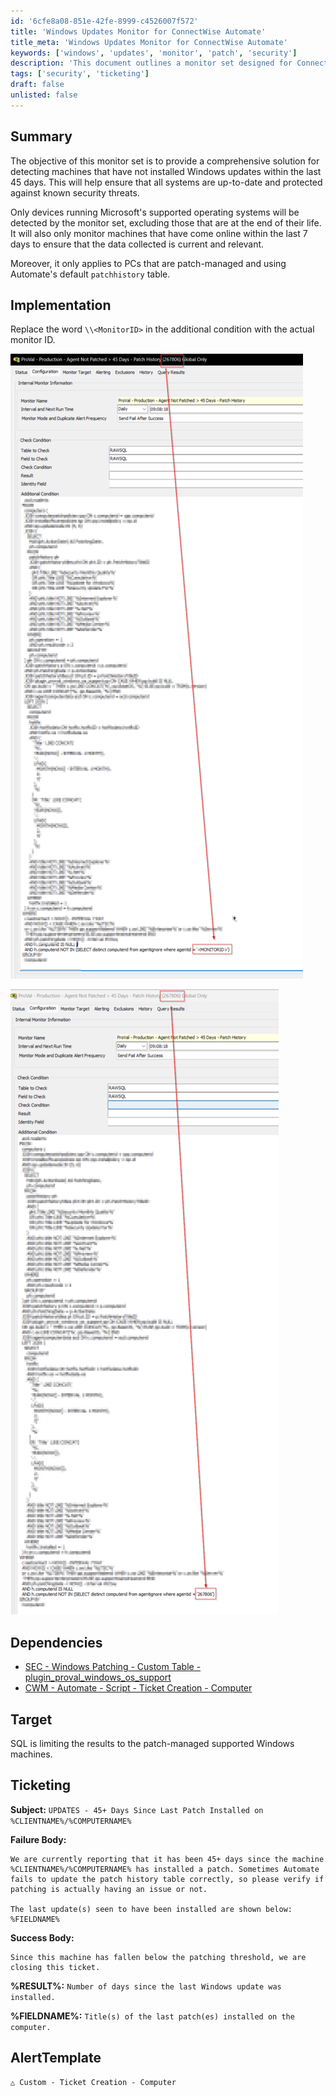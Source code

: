 ```yaml
---
id: '6cfe8a08-851e-42fe-8999-c4526007f572'
title: 'Windows Updates Monitor for ConnectWise Automate'
title_meta: 'Windows Updates Monitor for ConnectWise Automate'
keywords: ['windows', 'updates', 'monitor', 'patch', 'security']
description: 'This document outlines a monitor set designed for ConnectWise Automate to detect machines that have not installed Windows updates within the last 45 days. It ensures that all systems are up-to-date and protected against known security threats, focusing on supported operating systems and patch-managed devices.'
tags: ['security', 'ticketing']
draft: false
unlisted: false
---
```


## Summary

The objective of this monitor set is to provide a comprehensive solution for detecting machines that have not installed Windows updates within the last 45 days. This will help ensure that all systems are up-to-date and protected against known security threats.

Only devices running Microsoft's supported operating systems will be detected by the monitor set, excluding those that are at the end of their life. It will also only monitor machines that have come online within the last 7 days to ensure that the data collected is current and relevant.

Moreover, it only applies to PCs that are patch-managed and using Automate's default `patchhistory` table.

## Implementation

Replace the word `\\<MonitorID>` in the additional condition with the actual monitor ID.

![Image 1](../../../static/img/Agent-Not-Patched--45-Days---Patch-History/image_1.png)

![Image 2](../../../static/img/Agent-Not-Patched--45-Days---Patch-History/image_2.png)

## Dependencies

- [SEC - Windows Patching - Custom Table - plugin_proval_windows_os_support](<../tables/plugin_proval_windows_os_support.md>) 
- [CWM - Automate - Script - Ticket Creation - Computer](<../scripts/Ticket Creation - Computer.md>)

## Target

SQL is limiting the results to the patch-managed supported Windows machines.

## Ticketing

**Subject:** `UPDATES - 45+ Days Since Last Patch Installed on %CLIENTNAME%/%COMPUTERNAME%`

**Failure Body:** 

```
We are currently reporting that it has been 45+ days since the machine %CLIENTNAME%/%COMPUTERNAME% has installed a patch. Sometimes Automate fails to update the patch history table correctly, so please verify if patching is actually having an issue or not.

The last update(s) seen to have been installed are shown below:
%FIELDNAME%
```

**Success Body:** 

```
Since this machine has fallen below the patching threshold, we are closing this ticket.
```

**%RESULT%:** `Number of days since the last Windows update was installed.`

**%FIELDNAME%:** `Title(s) of the last patch(es) installed on the computer.`

## AlertTemplate

```
△ Custom - Ticket Creation - Computer
```

